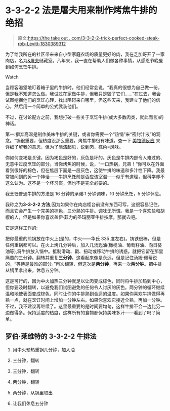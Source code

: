# 3-3-2-2 法是屠夫用来制作烤焦牛排的绝招

> 原文:[https://the take out . com/3-3-2-2-trick-perfect-cooked-steak-rob-Levitt-1830389312](https://thetakeout.com/3-3-2-2-trick-perfectly-cooked-steak-rob-levitt-1830389312)

为了给我所在的社区带来来自小型家庭农场的质量更好的肉，我在芝加哥开了一家肉店，名为[&屠夫](http://localfoods.com/butcher/)储藏室。八年来，我一直在帮助人们做各种事情，从感恩节晚餐到如何烹饪牛排。

Watch

当顾客渴望地盯着箱子里的牛排时，他们经常会说，“我真的很想为自己做一份，但是我不知道怎么做。我试过在家做牛排，但我只是毁了它们……”在过去，我会试图挖掘他们的烹饪心理，找出阻碍来自哪里，但这些天来，我建立了他们的信心，然后用一个简单的公式武装他们。

不过，在讨论配方之前，我想打破一些关于烹饪牛排(或大多数肉类，就此而言)的神话。

第一:摒弃高温是制作美味牛排的关键，或者你需要一个“热锅”来“密封汁液”的观念。“锅很重要，但热度没那么重要。烤焦牛排很有味道。查一下 [美拉德反应](https://www.seriouseats.com/2017/04/what-is-maillard-reaction-cooking-science.html) 来详细了解我的意思，但为了简洁起见，说到肉，棕色=风味。

你如何变褐是关键，因为褐色是好的，灰色是坏的。灰色是牛排内部令人难过的、无意中过度烹饪的部分。当你烤焦的时候，说，“一口热锅，兄弟！“你可以在外面看到很好的棕色，但在焦层下面是一层灰色，这使牛排的味道和多汁性下降。我最常被问到的另一个神话——牛排烹饪前是否应该室温——似乎有道理，但科学却不这么认为。这不是一个坏习惯，但也不是完全必要的。

我烹饪普通牛排的方法是 16 分钟的承诺:1 分钟调味，10 分钟烹饪，5 分钟休息。

我称之为**3-3-2-2 方法**,因为如果你在肉店柜台前没有东西可写，这很容易记住，而且它会产生一个完美的棕色，三分熟的牛排。调味无所谓。我是一个喜欢盐和胡椒的人，但是如果你喜欢盖伊·菲力的圣玛丽亚牛排按摩，那就去吧。

它是这样工作的:

把你最重的煎锅放在中火上(是的，中火——华氏 335 度左右)。铸铁很棒，但是任何重锅都可以。在火上烤几分钟后，加入几汤匙油(橄榄油、葡萄籽油、向日葵油等),将牛排放入锅中。抵制滑动、戳、扭动或移动牛排的诱惑。就把它留在那里痛苦的三分钟。翻转并重复**三分钟**。这看起来像是永远，但是记住汤姆·佩蒂说的，“等待是最难的部分。”再次翻转，但这次是**两分钟**，再来一次**两分钟**。把牛排从锅里拿出来，休息五分钟。

这是可行的，因为中火加热三分钟就足以让肉变成棕色，同时将牛排加热到中心，但你要及时翻转，以避免我们试图避免的任何令人讨厌的灰色。两分钟的循环继续温和地使表面变成棕色，同时让你的牛排熟到合适的温度。如果你喜欢牛排做得再熟一点，就在烹饪时间上增加一分钟左右。如果你喜欢它接近全熟，再加一分钟。不过，我不建议再继续了。这里最重要的是时间要均匀，这样牛排不会一边比另一边做得多。保持适度的热度，这样所有的食物都保持美味多汁——看到了吗？简单。

## 罗伯·莱维特的 3-3-2-2 牛排法

1.  用中火预热重锅几分钟，加入油

2.  三分钟，翻转

3.  三分钟，翻转

4.  两分钟，翻转

5.  两分钟，从锅里取出

6.  让我们休息五分钟